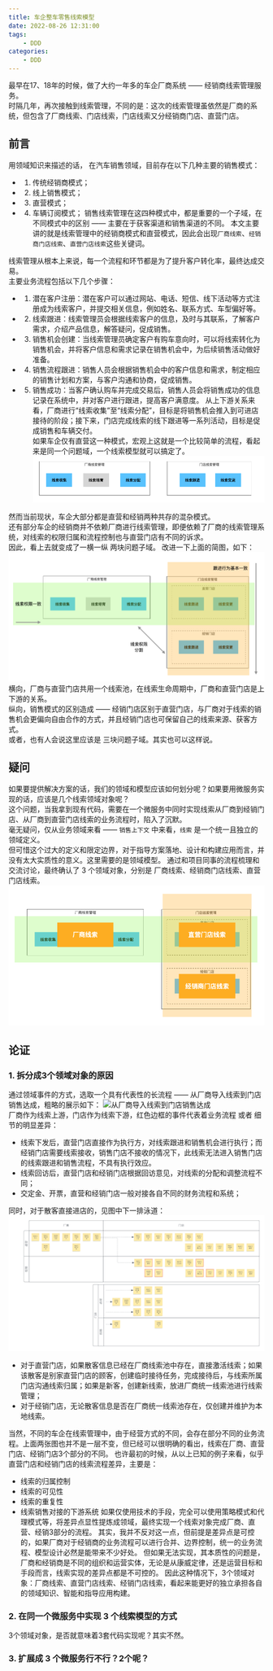 ```yaml
---
title: 车企整车零售线索模型  
date: 2022-08-26 12:31:00  
tags: 
    - DDD
categories: 
    - DDD
---
```


最早在17、18年的时候，做了大约一年多的车企厂商系统 —— 经销商线索管理服务。    
时隔几年，再次接触到线索管理，不同的是：这次的线索管理虽依然是厂商的系统，但包含了厂商线索、门店线索，门店线索又分经销商门店、直营门店。  

## 前言
用领域知识来描述的话， 在汽车销售领域，目前存在以下几种主要的销售模式：
 - 1. 传统经销商模式；
 - 2. 线上销售模式；
 - 3. 直营模式；
 - 4. 车辆订阅模式；
销售线索管理在这四种模式中，都是重要的一个子域，在不同模式中的区别 —— 主要在于获客渠道和销售渠道的不同。
本文主要讲的就是线索管理中的经销商模式和直营模式，因此会出现`厂商线索`、`经销商门店线索`、`直营门店线索`这些关键词。

线索管理从根本上来说，每一个流程和环节都是为了提升客户转化率，最终达成交易。  
主要业务流程包括以下几个步骤：
- 1. 潜在客户注册：潜在客户可以通过网站、电话、短信、线下活动等方式注册成为线索客户，并提交相关信息，例如姓名、联系方式、车型偏好等。
- 2. 线索跟进：线索管理员会根据线索客户的信息，及时与其联系，了解客户需求，介绍产品信息，解答疑问，促成销售。
- 3. 销售机会创建：当线索管理员确定客户有购车意向时，可以将线索转化为销售机会，并将客户信息和需求记录在销售机会中，为后续销售活动做好准备。
- 4. 销售流程跟进：销售人员会根据销售机会中的客户信息和需求，制定相应的销售计划和方案，与客户沟通和协商，促成销售。
- 5. 销售成功：当客户确认购车并完成交易后，销售人员会将销售成功的信息记录在系统中，并对客户进行跟进，提高客户满意度。
从上下游关系来看，厂商进行“线索收集”至“线索分配”，目标是将销售机会推入到可进店接待的阶段；接下来，门店完成线索的线下跟进等一系列活动，目标是促成销售和车辆交付。  
如果车企仅有直营这一种模式，宏观上这就是一个比较简单的流程，看起来是同一个问题域，一个线索模型就可以搞定了。  
![仅直营模式](./车企整车零售线索模型/leads-simple.png)

然而当前现状，车企大部分都是直营和经销两种共存的混杂模式。  
还有部分车企的经销商并不依赖厂商进行线索管理，即便依赖了厂商的线索管理系统，对线索的权限归属和流程控制也与直营门店有不同的诉求。  
因此，看上去就变成了一横一纵 两块问题子域。
改进一下上面的简图，如下：  
![同时具有直营和经销模式](./车企整车零售线索模型/leads-complex.png)  
横向，厂商与直营门店共用一个线索池，在线索生命周期中，厂商和直营门店是上下游的关系。  
纵向，销售模式的区别造成 —— 经销门店区别于直营门店，与厂商对于线索的销售机会更偏向自由合作的方式，并且经销门店也可保留自己的线索来源、获客方式。  
或者，也有人会说这里应该是 三块问题子域。其实也可以这样说。  

## 疑问
如果要提供解决方案的话，我们的领域和模型应该如何划分呢？如果要用微服务实现的话，应该是几个线索领域对象呢？  
这个问题，当我拿到现有代码，需要在一个微服务中同时实现线索从厂商到经销门店、从厂商到直营门店线索的业务流程时，陷入了沉默。  
毫无疑问，仅从业务领域来看 —— `销售上下文` 中来看，`线索` 是一个统一且独立的领域定义。  
但可惜这个过大的定义和限定边界，对于指导方案落地、设计和构建应用而言，并没有太大实质性的意义。这里需要的是领域模型。
通过和项目同事的流程梳理和交流讨论，最终确认了 3 个领域对象，分别是 厂商线索、经销商门店线索、直营门店线索。  
![三个领域对象](./车企整车零售线索模型/3_models.png)  

## 论证
### 1. 拆分成3个领域对象的原因
通过领域事件的方式，选取一个具有代表性的长流程 —— 从厂商导入线索到门店销售达成，粗略的展示如下：
![从厂商导入线索到门店销售达成](./车企整车零售线索模型/lead-1.png)  
厂商作为线索上游，门店作为线索下游，红色边框的事件代表着业务流程 或者 细节的明显差异：
- 线索下发后，直营门店直接作为执行方，对线索跟进和销售机会进行执行；而经销门店需要线索接收，销售门店不接收的情况下，此线索无法进入销售门店的线索跟进和销售流程，不具有执行效应。
- 线索回访后，直营门店和经销门店根据回访意见，对线索的分配和调整流程不同；
- 交定金、开票，直营和经销门店一般对接各自不同的财务流程和系统；

同时，对于散客直接进店的，见图中下一排泳道：
![散客直接进店接待](./车企整车零售线索模型/lead.png)  
- 对于直营门店，如果散客信息已经在厂商线索池中存在，直接激活线索；如果该散客是别家直营门店的顾客，创建临时接待任务，完成接待后，与线索所属门店沟通线索归属；如果是新客，创建新线索，放进厂商统一线索池进行线索管理；
- 对于经销门店，无论散客信息是否在厂商统一线索池存在，仅创建并维护为本地线索。

当然，不同的车企在线索管理中，由于经营方式的不同，会存在部分不同的业务流程。上面两张图也并不是一层不变，但已经可以很明确的看出，线索在厂商、直营门店、经销门店3个部分的不同。
也许最初的时候，从以上已知的例子来看，似乎直营门店和经销门店的线索流程差异，主要是：
- 线索的归属控制
- 线索的可见性
- 线索的重复性
- 线索销售对接的下游系统
如果仅使用技术的手段，完全可以使用策略模式和代理模式等，将差异点显性提炼成领域，最终实现一个线索对象完成厂商、直营、经销3部分的流程。
其实，我并不反对这一点，但前提是差异点是可控的，如果厂商对于经销商的业务流程可以进行合并、边界控制，统一的业务流程、模型设计必然是能带来不少好处。
但如果无法实现，其本质性的问题是，厂商和经销商是不同的组织和运营实体，无论是从康威定律，还是运营目标和手段而言，线索实现的差异点都是不可控的。
因此这种情况下，3个领域对象：厂商线索、直营门店线索、经销门店线索，看起来能更好的独立承担各自的领域知识、智能和指导应用构建。

### 2. 在同一个微服务中实现 3 个线索模型的方式
3个领域对象，是否就意味着3套代码实现呢？其实不然。


### 3. 扩展成 3 个微服务行不行？2个呢？

